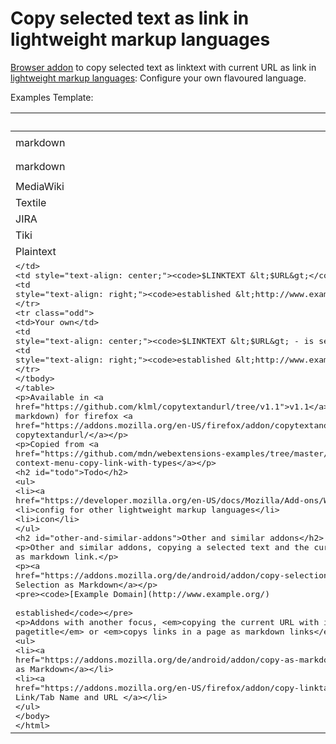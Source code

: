 # Copy selected text as link in lightweight markup languages


[Browser addon](https://developer.mozilla.org/en-US/docs/Mozilla/Add-ons) to copy selected text as linktext with current URL as link in [lightweight markup languages](https://en.wikipedia.org/wiki/Lightweight_markup_language):
Configure your own flavoured language.

Examples Template:


|               | Template             | Result                                        |
| ------------- |:--------------------:| ---------------------------------------------:|
| markdown      | `[$LINKTEXT]($URL)`  | ```[established](http://www.example.org/)```  |
| markdown      | `[$LINKTEXT]($URL "$TITLE")`  | ```[established](http://example.org/ "Example Domain")```  |
| MediaWiki     | `[$URL $LINKTEXT]`   | ```[http://www.example.org/ established]```   |
| Textile       | `"$LINKTEXT":$URL`   | ```"established":http://www.example.org/```   |
| JIRA          | `[$LINKTEXT\|$URL]`   | ```[established\|http://www.example.org/]```   |
| Tiki          | `[$URL\|$LINKTEXT]`   | ```[http://www.example.org/\|established]```   |
| Plaintext     | `$LINKTEXT $URL`     | ```established <http://www.example.org/>```   |
| <Plaintext>   | `$LINKTEXT <$URL>`   | ```established <http://www.example.org/>```   |
| Your own      | `$LINKTEXT <$URL> - is send to you by klml`   | ```established <http://www.example.org/>  - is send to you by klml```   |


Available in [v1.1](https://github.com/klml/copytextandurl/tree/v1.1) (only markdown) for firefox [addons.mozilla.org copytextandurl/](https://addons.mozilla.org/en-US/firefox/addon/copytextandurl/)


Copied from [webextensions-examples context-menu-copy-link-with-types](https://github.com/mdn/webextensions-examples/tree/master/context-menu-copy-link-with-types)

## Todo

* [Shortcut](https://developer.mozilla.org/en-US/docs/Mozilla/Add-ons/WebExtensions/manifest.json/commands)
* config for other lightweight markup languages
* icon

## Other and similar addons

Other and similar addons, copying a selected text and the current URL as markdown link.

[Copy Selection as Markdown](https://addons.mozilla.org/de/android/addon/copy-selection-as-markdown/)

```
[Example Domain](http://www.example.org/)

established
```

Addons with another focus, _copying the current URL with its pagetitle_ or _copys links in a page as markdown links_.

* [Copy as Markdown](https://addons.mozilla.org/de/android/addon/copy-as-markdown/)
* [Copy Link/Tab Name and URL ](https://addons.mozilla.org/en-US/firefox/addon/copy-linktab-name-and-url/)
